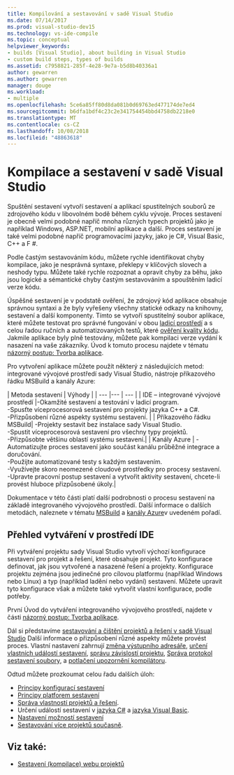 ```yaml
---
title: Kompilování a sestavování v sadě Visual Studio
ms.date: 07/14/2017
ms.prod: visual-studio-dev15
ms.technology: vs-ide-compile
ms.topic: conceptual
helpviewer_keywords:
- builds [Visual Studio], about building in Visual Studio
- custom build steps, types of builds
ms.assetid: c7958821-285f-4e28-9e7a-b5d8b40336a1
author: gewarren
ms.author: gewarren
manager: douge
ms.workload:
- multiple
ms.openlocfilehash: 5ce6a85ff80d8da081b0d69763ed477174de7ed4
ms.sourcegitcommit: b6dfa1bdf4c23c2e341754454bbd4758db2218e0
ms.translationtype: MT
ms.contentlocale: cs-CZ
ms.lasthandoff: 10/08/2018
ms.locfileid: "48863618"
---
```

# <a name="compile-and-build-in-visual-studio"></a>Kompilace a sestavení v sadě Visual Studio

Spuštění sestavení vytvoří sestavení a aplikací spustitelných souborů ze zdrojového kódu v libovolném bodě během cyklu vývoje. Proces sestavení je obecně velmi podobné napříč mnoha různých typech projektů jako je například Windows, ASP.NET, mobilní aplikace a další. Proces sestavení je také velmi podobné napříč programovacími jazyky, jako je C#, Visual Basic, C++ a F #.

Podle častým sestavováním kódu, můžete rychle identifikovat chyby kompilace, jako je nesprávná syntaxe, překlepy v klíčových slovech a neshody typu. Můžete také rychle rozpoznat a opravit chyby za běhu, jako jsou logické a sémantické chyby častým sestavováním a spouštěním ladicí verze kódu.

Úspěšné sestavení je v podstatě ověření, že zdrojový kód aplikace obsahuje správnou syntaxi a že byly vyřešeny všechny statické odkazy na knihovny, sestavení a další komponenty. Tímto se vytvoří spustitelný soubor aplikace, které můžete testovat pro správné fungování v obou [ladicí prostředí](../debugger/index.md) a s celou řadou ručních a automatizovaných testů, které [ověření kvality kódu](../test/improve-code-quality.md). Jakmile aplikace byly plně testovány, můžete pak kompilaci verze vydání k nasazení na vaše zákazníky. Úvod k tomuto procesu najdete v tématu [názorný postup: Tvorba aplikace](../ide/walkthrough-building-an-application.md).

Pro vytvoření aplikace můžete použít některý z následujících metod: integrované vývojové prostředí sady Visual Studio, nástroje příkazového řádku MSBuild a kanály Azure:

| Metoda sestavení | Výhody |
| --- |--- | --- |
| IDE – integrované vývojové prostředí |-Okamžité sestavení a testování v ladicí program.<br />-Spusťte víceprocesorová sestavení pro projekty jazyka C++ a C#.<br />-Přizpůsobení různé aspekty systému sestavení. |
| Příkazového řádku MSBuild| -Projekty sestavit bez instalace sady Visual Studio.<br />-Spustit víceprocesorová sestavení pro všechny typy projektů.<br />-Přizpůsobte většinu oblastí systému sestavení.|
| Kanály Azure | -Automatizujte proces sestavení jako součást kanálu průběžné integrace a doručování.<br />-Použijte automatizované testy s každým sestavením.<br />-Využívejte skoro neomezené cloudové prostředky pro procesy sestavení.<br />-Upravte pracovní postup sestavení a vytvořit aktivity sestavení, chcete-li provést hluboce přizpůsobené úkoly.|

Dokumentace v této části platí další podrobnosti o procesu sestavení na základě integrovaného vývojového prostředí. Další informace o dalších metodách, naleznete v tématu [MSBuild](../msbuild/msbuild.md) a [kanály Azure](/azure/devops/pipelines/index?view=vsts)v uvedeném pořadí.

## <a name="overview-of-building-from-the-ide"></a>Přehled vytváření v prostředí IDE

Při vytváření projektu sady Visual Studio vytvoří výchozí konfigurace sestavení pro projekt a řešení, které obsahuje projekt.  Tyto konfigurace definovat, jak jsou vytvořené a nasazené řešení a projekty. Konfigurace projektu zejména jsou jedinečné pro cílovou platformu (například Windows nebo Linux) a typ (například ladění nebo vydání) sestavení. Můžete upravit tyto konfigurace však a můžete také vytvořit vlastní konfigurace, podle potřeby.

První Úvod do vytváření integrovaného vývojového prostředí, najdete v části [názorný postup: Tvorba aplikace](walkthrough-building-an-application.md).

Dál si představíme [sestavování a čištění projektů a řešení v sadě Visual Studio](building-and-cleaning-projects-and-solutions-in-visual-studio.md) Další informace o přizpůsobení různé aspekty můžete provést proces. Vlastní nastavení zahrnují [změna výstupního adresáře](how-to-change-the-build-output-directory.md), [určení vlastních událostí sestavení](specifying-custom-build-events-in-visual-studio.md), [správu závislostí projektu](how-to-create-and-remove-project-dependencies.md), [Správa protokol sestavení soubory](how-to-view-save-and-configure-build-log-files.md), a [potlačení upozornění kompilátoru](how-to-suppress-compiler-warnings.md).

Odtud můžete prozkoumat celou řadu dalších úloh:
- [Principy konfigurací sestavení](understanding-build-configurations.md)
- [Principy platforem sestavení](understanding-build-platforms.md)
- [Správa vlastností projektů a řešení](managing-project-and-solution-properties.md).
- Určení událostí sestavení v [jazyka C#](how-to-specify-build-events-csharp.md) a [jazyka Visual Basic](how-to-specify-build-events-visual-basic.md).
- [Nastavení možností sestavení](reference/options-dialog-box-projects-and-solutions-build-and-run.md)
- [Sestavování více projektů současně](../msbuild/building-multiple-projects-in-parallel-with-msbuild.md).

## <a name="see-also"></a>Viz také:

- [Sestavení (kompilace) webu projektů](https://msdn.microsoft.com/Library/a9cbb88c-8fff-4c67-848b-98fbfd823193)
